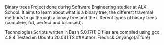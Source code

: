 Binary trees
Project done during Software Engineering studies at ALX School. It aims to learn about what is a binary tree, the different traversal methods to go through a binary tree and the different types of binary trees (complete, full, perfect and balanced).

Technologies
Scripts written in Bash 5.0.17(1)
C files are compiled using gcc 4.8.4
Tested on Ubuntu 20.04 LTS
##Author: Fredrick Onyango(aTfure)

